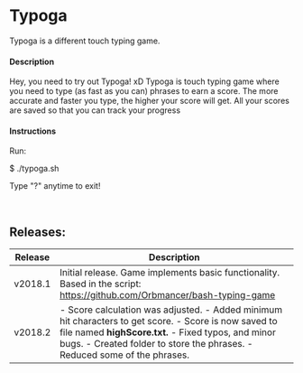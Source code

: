 Typoga
======

Typoga is a different touch typing game.

#### Description

Hey, you need to try out Typoga! xD Typoga is touch typing game where you need
to type (as fast as you can) phrases to earn a score. The more accurate and
faster you type, the higher your score will get. All your scores are saved so
that you can track your progress

#### Instructions

Run:

\$ ./typoga.sh

Type "?" anytime to exit!

 

Releases:
---------

| Release | Description                                                                                                                                                                                                                                 |
|---------|---------------------------------------------------------------------------------------------------------------------------------------------------------------------------------------------------------------------------------------------|
| v2018.1 | Initial release. Game implements basic functionality. Based in the script: https://github.com/Orbmancer/bash-typing-game                                                                                                                    |
| v2018.2 | \- Score calculation was adjusted.  - Added minimum hit characters to get score. - Score is now saved to file named **highScore.txt.** - Fixed typos, and minor bugs. - Created folder to store the phrases. - Reduced some of the phrases. |
